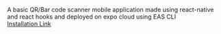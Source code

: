 A basic QR/Bar code scanner mobile application made using react-native and react hooks and deployed on expo cloud using EAS CLI <br /> 
[Installation Link](https://expo.dev/accounts/aryamanm09/projects/qrCodeScanner/builds/9ce50d97-e51d-47cd-bbf1-4a1ea3413764)
